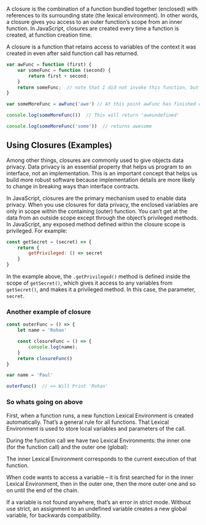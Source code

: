 A closure is the combination of a function bundled together (enclosed) with references to its surrounding state (the lexical environment). In other words, a closure gives you access to an outer function’s scope from an inner function. In JavaScript, closures are created every time a function is created, at function creation time.

A closure is a function that retains access to variables of the context it was created in even after said function call has returned.

```js
var awFunc = function (first) {
    var someFunc = function (second) {
        return first + second;
    }
    return someFunc;  // note that I did not invoke this function, but I did return the function
}

var someMoreFunc = awFunc('awe') // At this point awFunc has finished running

console.log(someMoreFunc())  // This will return 'aweundefined'

console.log(someMoreFunc('some'))  // returns awesome
```

## Using Closures (Examples)

Among other things, closures are commonly used to give objects data privacy. Data privacy is an essential property that helps us program to an interface, not an implementation. This is an important concept that helps us build more robust software because implementation details are more likely to change in breaking ways than interface contracts.

In JavaScript, closures are the primary mechanism used to enable data privacy. When you use closures for data privacy, the enclosed variables are only in scope within the containing (outer) function. You can’t get at the data from an outside scope except through the object’s privileged methods. In JavaScript, any exposed method defined within the closure scope is privileged. For example:

```js
const getSecret = (secret) => {
    return {
        getPrivileged: () => secret
    }
}

```

In the example above, the `.getPrivileged()` method is defined inside the scope of `getSecret()`, which gives it access to any variables from `getSecret()`, and makes it a privileged method. In this case, the parameter, `secret`.

### Another example of closure

```js
const outerFunc = () => {
    let name = 'Rohan'

    const closureFunc = () => {
        console.log(name);
    }
    return closureFunc()
}

var name = 'Paul'

outerFunc()  // => Will Print 'Rohan'
```

### So whats going on above

First, when a function runs, a new function Lexical Environment is created automatically. That’s a general rule for all functions. That Lexical Environment is used to store local variables and parameters of the call.

During the function call we have two Lexical Environments: the inner one (for the function call) and the outer one (global):

The inner Lexical Environment corresponds to the current execution of that function.

When code wants to access a variable – it is first searched for in the inner Lexical Environment, then in the outer one, then the more outer one and so on until the end of the chain.

If a variable is not found anywhere, that’s an error in strict mode. Without use strict, an assignment to an undefined variable creates a new global variable, for backwards compatibility.